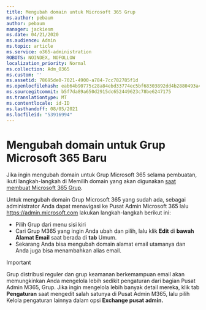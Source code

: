 ```yaml
---
title: Mengubah domain untuk Microsoft 365 Grup
ms.author: pebaum
author: pebaum
manager: jackiesm
ms.date: 04/21/2020
ms.audience: Admin
ms.topic: article
ms.service: o365-administration
ROBOTS: NOINDEX, NOFOLLOW
localization_priority: Normal
ms.collection: Adm_O365
ms.custom: ''
ms.assetid: 78695de0-7021-4900-a784-7cc782785f1d
ms.openlocfilehash: eab64b90775c28a84ebd33774ec5bf68303892dd4b2880493a4b236d9d8993d0
ms.sourcegitcommit: b5f7da89a650d2915dc652449623c78be6247175
ms.translationtype: MT
ms.contentlocale: id-ID
ms.lasthandoff: 08/05/2021
ms.locfileid: "53916994"
---
```

# <a name="change-the-domain-for-a-microsoft-365-group"></a>Mengubah domain untuk Grup Microsoft 365 Baru

Jika ingin mengubah domain untuk Grup Microsoft 365 selama pembuatan, ikuti langkah-langkah di Memilih domain yang akan digunakan [saat membuat Microsoft 365 Grup](https://docs.microsoft.com/microsoft-365/admin/create-groups/choose-domain-to-create-groups).

Untuk mengubah domain Grup Microsoft 365 yang sudah ada, sebagai administrator Anda dapat menavigasi ke Pusat Admin Microsoft 365 lalu https://admin.microsoft.com lakukan langkah-langkah berikut ini:

- Pilih  Grup dari menu sisi kiri
- Cari Grup M365 yang ingin Anda ubah dan pilih, lalu klik **Edit** di **bawah Alamat Email** saat berada di **tab** Umum.
- Sekarang Anda bisa mengubah domain alamat email utamanya dan Anda juga bisa menambahkan alias email.

> [!IMPORTANT]
> Grup distribusi reguler dan grup keamanan berkemampuan email akan memungkinkan Anda  mengelola lebih sedikit pengaturan dari bagian Pusat Admin M365, Grup. Jika ingin mengelola lebih banyak detail mereka, klik tab **Pengaturan** saat mengedit salah satunya di Pusat Admin M365, lalu pilih Kelola pengaturan lainnya dalam opsi **Exchange pusat admin.**